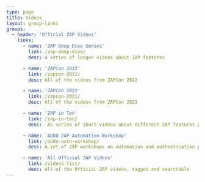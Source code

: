 ```yaml
---
type: page
title: Videos
layout: group-links
groups:
  - header: 'Official ZAP Videos'
    links:
      - name: 'ZAP Deep Dive Series'
        link: /zap-deep-dive/
        desc: A series of longer videos about ZAP features

      - name: 'ZAPCon 2022'
        link: /zapcon-2022/
        desc: All of the videos from ZAPCon 2022

      - name: 'ZAPCon 2021'
        link: /zapcon-2021/
        desc: All of the videos from ZAPCon 2021

      - name: 'ZAP in Ten'
        link: /zap-in-ten/
        desc:  An series of short videos about different ZAP features produced in conjunction with All Day DevOps

      - name: 'ADDO ZAP Automation Workshop'
        link: /addo-auth-workshop/
        desc: A set of ZAP workshops on automation and authentication produced in conjunction with All Day DevOps

      - name: 'All Official ZAP Videos'
        link: /videos-list/
        desc: All of the Official ZAP videos, tagged and searchable
---
```

